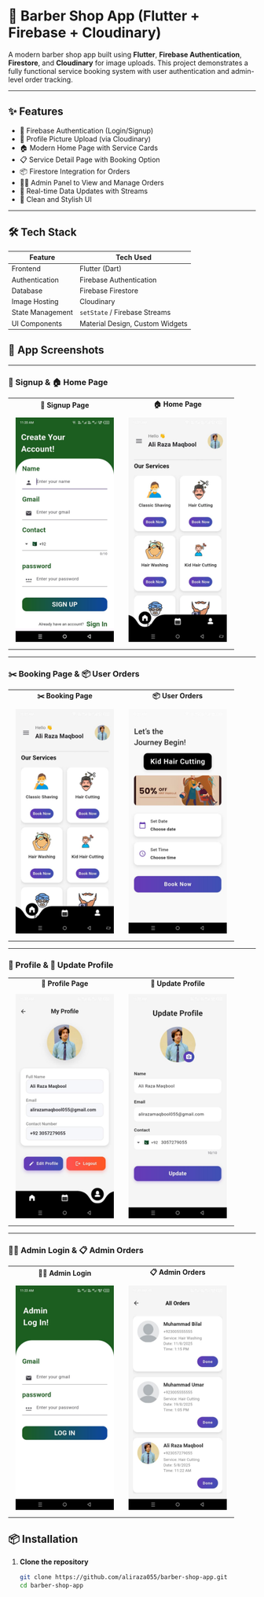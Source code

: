 # 💈 Barber Shop App (Flutter + Firebase + Cloudinary)

A modern barber shop app built using **Flutter**, **Firebase Authentication**, **Firestore**, and **Cloudinary** for image uploads. This project demonstrates a fully functional service booking system with user authentication and admin-level order tracking.

---

## ✨ Features

- 🔐 Firebase Authentication (Login/Signup)
- 📸 Profile Picture Upload (via Cloudinary)
- 🏠 Modern Home Page with Service Cards
- 📋 Service Detail Page with Booking Option
- 📦 Firestore Integration for Orders
- 🧑‍💼 Admin Panel to View and Manage Orders
- 🧭 Real-time Data Updates with Streams
- 🎨 Clean and Stylish UI

---

## 🛠️ Tech Stack

| Feature            | Tech Used                         |
|--------------------|----------------------------------|
| Frontend           | Flutter (Dart)                   |
| Authentication     | Firebase Authentication          |
| Database           | Firebase Firestore               |
| Image Hosting      | Cloudinary                       |
| State Management   | `setState` / Firebase Streams    |
| UI Components      | Material Design, Custom Widgets  |

## 📸 App Screenshots

---

### 🔐 Signup & 🏠 Home Page

<table>
  <tr>
    <td align="center"><b>🔐 Signup Page</b></td>
    <td align="center"><b>🏠 Home Page</b></td>
  </tr>
  <tr>
    <td><img src="assets/signup.jpg" width="200" style="padding: 8px;"/></td>
    <td><img src="assets/home.jpg" width="200" style="padding: 8px;"/></td>
  </tr>
</table>

---

### ✂️ Booking Page & 📦 User Orders

<table>
  <tr>
    <td align="center"><b>✂️ Booking Page</b></td>
    <td align="center"><b>📦 User Orders</b></td>
  </tr>
  <tr>
    <td><img src="assets/home.jpg" width="200" style="padding: 8px;"/></td>
    <td><img src="assets/booking.jpg" width="200" style="padding: 8px;"/></td>
  </tr>
</table>

---

### 👤 Profile & 📝 Update Profile

<table>
  <tr>
    <td align="center"><b>👤 Profile Page</b></td>
    <td align="center"><b>📝 Update Profile</b></td>
  </tr>
  <tr>
    <td><img src="assets/profile.jpg" width="200" style="padding: 8px;"/></td>
    <td><img src="assets/update_profile.jpg" width="200" style="padding: 8px;"/></td>
  </tr>
</table>

---

### 🧑‍💼 Admin Login & 📋 Admin Orders

<table>
  <tr>
    <td align="center"><b>🧑‍💼 Admin Login</b></td>
    <td align="center"><b>📋 Admin Orders</b></td>
  </tr>
  <tr>
    <td><img src="assets/admin_login.jpg" width="200" style="padding: 8px;"/></td>
    <td><img src="assets/admin_orders.jpg" width="200" style="padding: 8px;"/></td>
  </tr>
</table>




## 📦 Installation

1. **Clone the repository**
   ```bash
   git clone https://github.com/aliraza055/barber-shop-app.git
   cd barber-shop-app

